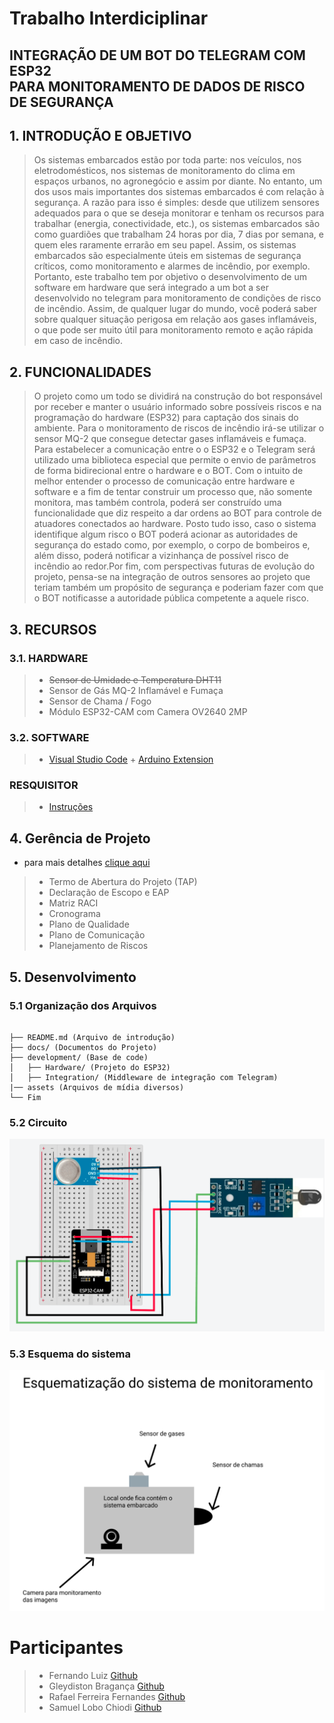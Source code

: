 # Trabalho Interdiciplinar
## INTEGRAÇÃO DE UM BOT DO TELEGRAM COM ESP32 <br> PARA MONITORAMENTO DE DADOS DE RISCO DE SEGURANÇA

## 1. INTRODUÇÃO E OBJETIVO
> Os sistemas embarcados estão por toda parte: nos veículos, nos eletrodomésticos,
nos sistemas de monitoramento do clima em espaços urbanos, no agronegócio e
assim por diante. No entanto, um dos usos mais importantes dos sistemas
embarcados é com relação à segurança.
A razão para isso é simples: desde que utilizem sensores adequados para o que se
deseja monitorar e tenham os recursos para trabalhar (energia, conectividade, etc.),
os sistemas embarcados são como guardiões que trabalham 24 horas por dia, 7 dias
por semana, e quem eles raramente errarão em seu papel.
Assim, os sistemas embarcados são especialmente úteis em sistemas de segurança
críticos, como monitoramento e alarmes de incêndio, por exemplo.
Portanto, este trabalho tem por objetivo o desenvolvimento de um software em
hardware que será integrado a um bot a ser desenvolvido no telegram para
monitoramento de condições de risco de incêndio.
Assim, de qualquer lugar do mundo, você poderá saber sobre qualquer situação
perigosa em relação aos gases inflamáveis, o que pode ser muito útil para
monitoramento remoto e ação rápida em caso de incêndio.

## 2. FUNCIONALIDADES

> O projeto como um todo se dividirá na construção do bot responsável por receber e
manter o usuário informado sobre possíveis riscos e na programação do hardware
(ESP32) para captação dos sinais do ambiente.
Para o monitoramento de riscos de incêndio irá-se utilizar o sensor MQ-2 que
consegue detectar gases inflamáveis e fumaça. Para estabelecer a comunicação
entre o o ESP32 e o Telegram será utilizado uma biblioteca especial que permite o
envio de parâmetros de forma bidirecional entre o hardware e o BOT.
Com o intuito de melhor entender o processo de comunicação entre hardware e
software e a fim de tentar construir um processo que, não somente monitora, mas
também controla, poderá ser construído uma funcionalidade que diz respeito a dar
ordens ao BOT para controle de atuadores conectados ao hardware.
Posto tudo isso, caso o sistema identifique algum risco o BOT poderá acionar as
autoridades de segurança do estado como, por exemplo, o corpo de bombeiros e,
além disso, poderá notificar a vizinhança de possível risco de incêndio ao redor.Por
fim, com perspectivas futuras de evolução do projeto, pensa-se na integração de
outros sensores ao projeto que teriam também um propósito de segurança e
poderiam fazer com que o BOT notificasse a autoridade pública competente a
aquele risco.

## 3. RECURSOS
### 3.1. HARDWARE
> - ~~Sensor de Umidade e Temperatura DHT11~~
> - Sensor de Gás MQ-2 Inflamável e Fumaça
> - Sensor de Chama / Fogo
> - Módulo ESP32-CAM com Camera OV2640 2MP

### 3.2. SOFTWARE
> - [Visual Studio Code](https://code.visualstudio.com/) + [Arduino Extension](https://marketplace.visualstudio.com/items?itemName=vsciot-vscode.vscode-arduino)
### RESQUISITOR
> - [Instruções](development/Hardware/src/REQUIREMENTS.md)
## 4. Gerência de Projeto
* para mais detalhes [clique aqui](docs/)
> - Termo de Abertura do Projeto (TAP)
> - Declaração de Escopo e EAP
> - Matriz RACI
> - Cronograma
> - Plano de Qualidade
> - Plano de Comunicação
> - Planejamento de Riscos

## 5. Desenvolvimento


### 5.1 Organização dos Arquivos
```

├── README.md (Arquivo de introdução)
├── docs/ (Documentos do Projeto)
├── development/ (Base de code)
│   ├── Hardware/ (Projeto do ESP32)
│   ├── Integration/ (Middleware de integração com Telegram)
|── assets (Arquivos de mídia diversos)
└── Fim

```

### 5.2 Circuito

![](./assets/circuito.png)

### 5.3 Esquema do sistema
![](./assets/Esquema.png)


# Participantes
> - Fernando Luiz [Github](https://github.com/feeluiz)
> - Gleydiston Bragança [Github](https://github.com/tombraganca)
> - Rafael Ferreira Fernandes [Github](https://github.com/Faeu680)
> - Samuel Lobo Chiodi [Github](https://github.com/LeumasLC)
